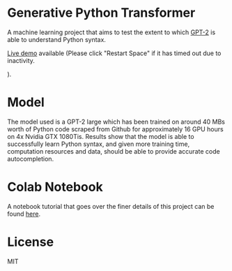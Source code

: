 # Generative Python Transformer

A machine learning project that aims to test the extent to which [GPT-2](https://github.com/openai/gpt-2) is able to understand Python syntax.

[Live demo](https://huggingface.co/spaces/equ1/generative_python_transformer) available (Please click "Restart Space" if it has timed out due to inactivity.

).

# Model

The model used is a GPT-2 large which has been trained on around 40 MBs worth of Python code scraped from Github for approximately 16 GPU hours on 4x Nvidia GTX 1080Tis. Results show that the model is able to successfully learn Python syntax, and given more training time, computation resources and data, should be able to provide accurate code autocompletion.

# Colab Notebook
A notebook tutorial that goes over the finer details of this project can be found [here](https://colab.research.google.com/drive/1hlkhrvdhdnTodMrPcMZLdC2CEqelZDMZ?usp=sharing).

# License
MIT
